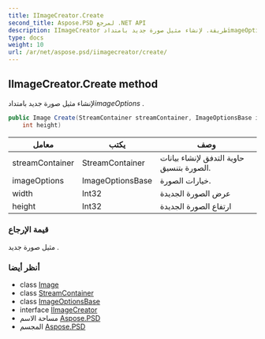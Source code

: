 ```yaml
---
title: IImageCreator.Create
second_title: Aspose.PSD لمرجع .NET API
description: IImageCreator طريقة. لإنشاء مثيل صورة جديد بامتدادimageOptions .
type: docs
weight: 10
url: /ar/net/aspose.psd/iimagecreator/create/
---
```

## IImageCreator.Create method

لإنشاء مثيل صورة جديد بامتداد*imageOptions* .

```csharp
public Image Create(StreamContainer streamContainer, ImageOptionsBase imageOptions, int width, 
    int height)
```

| معامل | يكتب | وصف |
| --- | --- | --- |
| streamContainer | StreamContainer | حاوية التدفق لإنشاء بيانات الصورة بتنسيق. |
| imageOptions | ImageOptionsBase | خيارات الصورة. |
| width | Int32 | عرض الصورة الجديدة |
| height | Int32 | ارتفاع الصورة الجديدة |

### قيمة الإرجاع

مثيل صورة جديد .

### أنظر أيضا

* class [Image](../../image/)
* class [StreamContainer](../../streamcontainer/)
* class [ImageOptionsBase](../../imageoptionsbase/)
* interface [IImageCreator](../)
* مساحة الاسم [Aspose.PSD](../../iimagecreator/)
* المجسم [Aspose.PSD](../../../)


